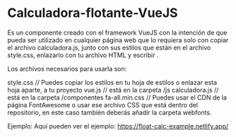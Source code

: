 # Calculadora-flotante-VueJS
Es un componente creado con el framework VueJS con la intención de que pueda ser utilizado en cualquier página web que lo requiera solo con copiar el archivo calculadora.js, junto con sus estilos que están en el archivo style.css, enlazarlo con tu archivo HTML y escribir <calculadora></calculadora>.

Los archivos necesarios para usarla son:

style.css // Puedes copiar los estilos en tu hoja de estilos o enlazar esta hoja aparte, a tu proyecto
vue.js // está en la carpeta /js
calculadora.js // está en la carpeta /componentes
fa-all.min.css // Puedes usar el CDN de la página FontAwesome o usar ese archivo CSS que está dentro del repositorio, en este caso también deberás añadir la carpeta webfonts.

Ejemplo:
Aquí pueden ver el ejemplo:
https://float-calc-example.netlify.app/
